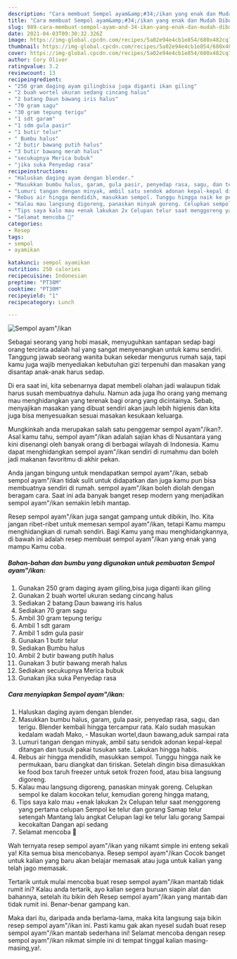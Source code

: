 ```yaml
---
description: "Cara membuat Sempol ayam&amp;#34;/ikan yang enak dan Mudah Dibuat"
title: "Cara membuat Sempol ayam&amp;#34;/ikan yang enak dan Mudah Dibuat"
slug: 989-cara-membuat-sempol-ayam-and-34-ikan-yang-enak-dan-mudah-dibuat
date: 2021-04-03T09:30:32.326Z
image: https://img-global.cpcdn.com/recipes/5a02e94e4cb1e854/680x482cq70/sempol-ayamikan-foto-resep-utama.jpg
thumbnail: https://img-global.cpcdn.com/recipes/5a02e94e4cb1e854/680x482cq70/sempol-ayamikan-foto-resep-utama.jpg
cover: https://img-global.cpcdn.com/recipes/5a02e94e4cb1e854/680x482cq70/sempol-ayamikan-foto-resep-utama.jpg
author: Cory Oliver
ratingvalue: 3.2
reviewcount: 13
recipeingredient:
- "250 gram daging ayam gilingbisa juga diganti ikan giling"
- "2 buah wortel ukuran sedang cincang halus"
- "2 batang Daun bawang iris halus"
- "70 gram sagu"
- "30 gram tepung terigu"
- "1 sdt garam"
- "1 sdm gula pasir"
- "1 butir telur"
- " Bumbu halus"
- "2 butir bawang putih halus"
- "3 butir bawang merah halus"
- "secukupnya Merica bubuk"
- "jika suka Penyedap rasa"
recipeinstructions:
- "Haluskan daging ayam dengan blender."
- "Masukkan bumbu halus, garam, gula pasir, penyedap rasa, sagu, dan terigu. Blender kembali hingga tercampur rata. Kalo sudah masukan kedalam wadah Mako, Masukan wortel,daun bawang,aduk sampai rata"
- "Lumuri tangan dengan minyak, ambil satu sendok adonan kepal-kepal ditangan dan tusuk pakai tusukan sate. Lakukan hingga habis."
- "Rebus air hingga mendidih, masukkan sempol. Tunggu hingga naik ke permukaan, baru diangkat dan tiriskan. Setelah dingin bisa dimasukkan ke food box taruh freezer untuk setok frozen food, atau bisa langsung digoreng."
- "Kalau mau langsung digoreng, panaskan minyak goreng. Celupkan sempol ke dalam kocokan telur, kemudian goreng hingga matang,"
- "Tips saya kalo mau +enak lakukan 2x Celupan telur saat menggoreng yang pertama celupan Sempol ke telur dan gorang Samap telur setengah Mantang lalu angkat Celupan lagi ke telur lalu gorang Sampai kecokaltan Dangan api sedang"
- "Selamat mencoba 🤗"
categories:
- Resep
tags:
- sempol
- ayamikan

katakunci: sempol ayamikan 
nutrition: 250 calories
recipecuisine: Indonesian
preptime: "PT38M"
cooktime: "PT30M"
recipeyield: "1"
recipecategory: Lunch

---
```



![Sempol ayam&#34;/ikan](https://img-global.cpcdn.com/recipes/5a02e94e4cb1e854/680x482cq70/sempol-ayamikan-foto-resep-utama.jpg)

Sebagai seorang yang hobi masak, menyuguhkan santapan sedap bagi orang tercinta adalah hal yang sangat menyenangkan untuk kamu sendiri. Tanggung jawab seorang  wanita bukan sekedar mengurus rumah saja, tapi kamu juga wajib menyediakan kebutuhan gizi terpenuhi dan masakan yang disantap anak-anak harus sedap.

Di era  saat ini, kita sebenarnya dapat membeli olahan jadi walaupun tidak harus susah membuatnya dahulu. Namun ada juga lho orang yang memang mau menghidangkan yang terenak bagi orang yang dicintainya. Sebab, menyajikan masakan yang dibuat sendiri akan jauh lebih higienis dan kita juga bisa menyesuaikan sesuai masakan kesukaan keluarga. 



Mungkinkah anda merupakan salah satu penggemar sempol ayam&#34;/ikan?. Asal kamu tahu, sempol ayam&#34;/ikan adalah sajian khas di Nusantara yang kini disenangi oleh banyak orang di berbagai wilayah di Indonesia. Kamu dapat menghidangkan sempol ayam&#34;/ikan sendiri di rumahmu dan boleh jadi makanan favoritmu di akhir pekan.

Anda jangan bingung untuk mendapatkan sempol ayam&#34;/ikan, sebab sempol ayam&#34;/ikan tidak sulit untuk didapatkan dan juga kamu pun bisa membuatnya sendiri di rumah. sempol ayam&#34;/ikan boleh diolah dengan beragam cara. Saat ini ada banyak banget resep modern yang menjadikan sempol ayam&#34;/ikan semakin lebih mantap.

Resep sempol ayam&#34;/ikan juga sangat gampang untuk dibikin, lho. Kita jangan ribet-ribet untuk memesan sempol ayam&#34;/ikan, tetapi Kamu mampu menghidangkan di rumah sendiri. Bagi Kamu yang mau menghidangkannya, di bawah ini adalah resep membuat sempol ayam&#34;/ikan yang enak yang mampu Kamu coba.

<!--inarticleads1-->

##### Bahan-bahan dan bumbu yang digunakan untuk pembuatan Sempol ayam&#34;/ikan:

1. Gunakan 250 gram daging ayam giling,bisa juga diganti ikan giling
1. Gunakan 2 buah wortel ukuran sedang cincang halus
1. Sediakan 2 batang Daun bawang iris halus
1. Sediakan 70 gram sagu
1. Ambil 30 gram tepung terigu
1. Ambil 1 sdt garam
1. Ambil 1 sdm gula pasir
1. Gunakan 1 butir telur
1. Sediakan  Bumbu halus
1. Ambil 2 butir bawang putih halus
1. Gunakan 3 butir bawang merah halus
1. Sediakan secukupnya Merica bubuk
1. Gunakan jika suka Penyedap rasa




<!--inarticleads2-->

##### Cara menyiapkan Sempol ayam&#34;/ikan:

1. Haluskan daging ayam dengan blender.
1. Masukkan bumbu halus, garam, gula pasir, penyedap rasa, sagu, dan terigu. Blender kembali hingga tercampur rata. Kalo sudah masukan kedalam wadah Mako, - Masukan wortel,daun bawang,aduk sampai rata
1. Lumuri tangan dengan minyak, ambil satu sendok adonan kepal-kepal ditangan dan tusuk pakai tusukan sate. Lakukan hingga habis.
1. Rebus air hingga mendidih, masukkan sempol. Tunggu hingga naik ke permukaan, baru diangkat dan tiriskan. Setelah dingin bisa dimasukkan ke food box taruh freezer untuk setok frozen food, atau bisa langsung digoreng.
1. Kalau mau langsung digoreng, panaskan minyak goreng. Celupkan sempol ke dalam kocokan telur, kemudian goreng hingga matang,
1. Tips saya kalo mau +enak lakukan 2x Celupan telur saat menggoreng yang pertama celupan Sempol ke telur dan gorang Samap telur setengah Mantang lalu angkat Celupan lagi ke telur lalu gorang Sampai kecokaltan Dangan api sedang
1. Selamat mencoba 🤗




Wah ternyata resep sempol ayam&#34;/ikan yang nikamt simple ini enteng sekali ya! Kita semua bisa mencobanya. Resep sempol ayam&#34;/ikan Cocok banget untuk kalian yang baru akan belajar memasak atau juga untuk kalian yang telah jago memasak.

Tertarik untuk mulai mencoba buat resep sempol ayam&#34;/ikan mantab tidak rumit ini? Kalau anda tertarik, ayo kalian segera buruan siapin alat dan bahannya, setelah itu bikin deh Resep sempol ayam&#34;/ikan yang mantab dan tidak rumit ini. Benar-benar gampang kan. 

Maka dari itu, daripada anda berlama-lama, maka kita langsung saja bikin resep sempol ayam&#34;/ikan ini. Pasti kamu gak akan nyesel sudah buat resep sempol ayam&#34;/ikan mantab sederhana ini! Selamat mencoba dengan resep sempol ayam&#34;/ikan nikmat simple ini di tempat tinggal kalian masing-masing,ya!.

